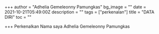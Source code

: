 +++
author = "Adhelia Gemeleonny Pamungkas"
bg_image = ""
date = 2021-10-21T05:49:00Z
description = ""
tags = ["perkenalan"]
title = "DATA DIRI"
toc = ""

+++
Perkenalkan Nama saya Adhelia Gemeleonny Pamungkas